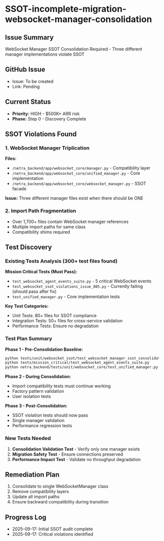 # SSOT-incomplete-migration-websocket-manager-consolidation

## Issue Summary
WebSocket Manager SSOT Consolidation Required - Three different manager implementations violate SSOT

## GitHub Issue
- Issue: To be created
- Link: Pending

## Current Status
- **Priority:** HIGH - $500K+ ARR risk
- **Phase:** Step 0 - Discovery Complete

## SSOT Violations Found

### 1. WebSocket Manager Triplication
**Files:**
- `/netra_backend/app/websocket_core/manager.py` - Compatibility layer
- `/netra_backend/app/websocket_core/unified_manager.py` - Core implementation  
- `/netra_backend/app/websocket_core/websocket_manager.py` - SSOT facade

**Issue:** Three different manager files exist when there should be ONE

### 2. Import Path Fragmentation
- Over 1,700+ files contain WebSocket manager references
- Multiple import paths for same class
- Compatibility shims required

## Test Discovery

### Existing Tests Analysis (300+ test files found)
**Mission Critical Tests (Must Pass):**
- `test_websocket_agent_events_suite.py` - 5 critical WebSocket events
- `test_websocket_ssot_violations_issue_885.py` - Currently failing (should pass after fix)
- `test_unified_manager.py` - Core implementation tests

**Key Test Categories:**
- Unit Tests: 80+ files for SSOT compliance
- Integration Tests: 50+ files for cross-service validation
- Performance Tests: Ensure no degradation

### Test Plan Summary

**Phase 1 - Pre-Consolidation Baseline:**
```bash
python tests/unit/websocket_ssot/test_websocket_manager_ssot_consolidation.py
python tests/mission_critical/test_websocket_agent_events_suite.py
python netra_backend/tests/unit/websocket_core/test_unified_manager.py
```

**Phase 2 - During Consolidation:**
- Import compatibility tests must continue working
- Factory pattern validation
- User isolation tests

**Phase 3 - Post-Consolidation:**
- SSOT violation tests should now pass
- Single manager validation
- Performance regression tests

### New Tests Needed
1. **Consolidation Validation Test** - Verify only one manager exists
2. **Migration Safety Test** - Ensure connections preserved
3. **Performance Impact Test** - Validate no throughput degradation

## Remediation Plan
1. Consolidate to single WebSocketManager class
2. Remove compatibility layers
3. Update all import paths
4. Ensure backward compatibility during transition

## Progress Log
- 2025-09-17: Initial SSOT audit complete
- 2025-09-17: Critical violations identified